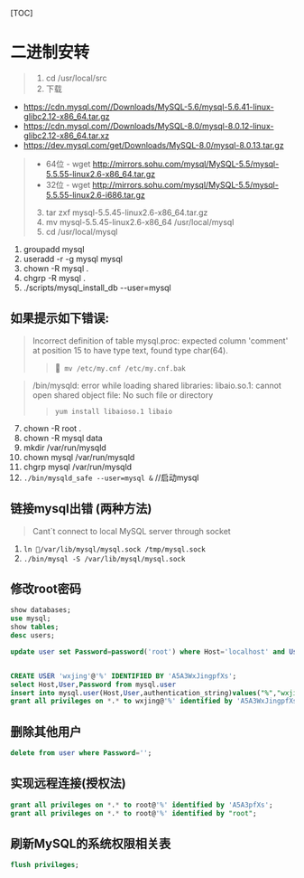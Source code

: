 [TOC]
# 二进制安转
> 1. cd /usr/local/src
> 2. 下载
  - https://cdn.mysql.com//Downloads/MySQL-5.6/mysql-5.6.41-linux-glibc2.12-x86_64.tar.gz
  - https://cdn.mysql.com//Downloads/MySQL-8.0/mysql-8.0.12-linux-glibc2.12-x86_64.tar.xz
  - https://dev.mysql.com/get/Downloads/MySQL-8.0/mysql-8.0.13.tar.gz
> - 64位
    - wget http://mirrors.sohu.com/mysql/MySQL-5.5/mysql-5.5.55-linux2.6-x86_64.tar.gz
> - 32位
    - wget http://mirrors.sohu.com/mysql/MySQL-5.5/mysql-5.5.55-linux2.6-i686.tar.gz
> 3. tar zxf mysql-5.5.45-linux2.6-x86_64.tar.gz
> 4. mv mysql-5.5.45-linux2.6-x86_64 /usr/local/mysql
> 5. cd /usr/local/mysql

1. groupadd mysql
2. useradd -r -g mysql mysql
4. chown -R mysql .
5. chgrp -R mysql .
6. ./scripts/mysql_install_db --user=mysql
## 如果提示如下错误:
> Incorrect definition of table mysql.proc: expected column 'comment' at position 15 to have type text, found type char(64).
> > ``` mv /etc/my.cnf /etc/my.cnf.bak```

> /bin/mysqld: error while loading shared libraries: libaio.so.1: cannot open shared object file: No such file or directory
> > ```yum install libaioso.1 libaio ```

7. chown -R root .
8. chown -R mysql data
9. mkdir /var/run/mysqld
10. chown mysql /var/run/mysqld
11. chgrp mysql /var/run/mysqld
12. `./bin/mysqld_safe --user=mysql &` //启动mysql

## 链接mysql出错 (两种方法)
> Cant`t connect to local MySQL server through socket
1. `ln /var/lib/mysql/mysql.sock /tmp/mysql.sock`
2. `./bin/mysql -S /var/lib/mysql/mysql.sock`

## 修改root密码
```sql
show databases;
use mysql;
show tables;
desc users;
```

```sql
update user set Password=password('root') where Host='localhost' and User='root';


CREATE USER 'wxjing'@'%' IDENTIFIED BY 'A5A3WxJingpfXs';
select Host,User,Password from mysql.user
insert into mysql.user(Host,User,authentication_string)values("%","wxjing",password("A5A3WxJingpfXs"));
grant all privileges on *.* to wxjing@'%' identified by 'A5A3WxJingpfXs';
```
## 删除其他用户
```sql
delete from user where Password='';
```
## 实现远程连接(授权法)
```sql
grant all privileges on *.* to root@'%' identified by 'A5A3pfXs';
grant all privileges on *.* to root@'%' identified by "root";
```
## 刷新MySQL的系统权限相关表
```sql
flush privileges;
```
